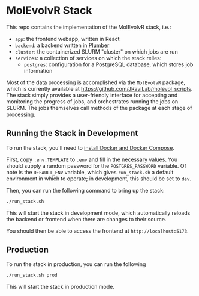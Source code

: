 # MolEvolvR Stack

This repo contains the implementation of the MolEvolvR stack, i.e.:
- `app`: the frontend webapp, written in React
- `backend`: a backend written in [Plumber](https://www.rplumber.io/index.html)
- `cluster`: the containerized SLURM "cluster" on which jobs are run
- `services`: a collection of services on which the stack relies:
    - `postgres`: configuration for a PostgreSQL database, which stores job information

Most of the data processing is accomplished via the `MolEvolvR` package, which
is currently available at https://github.com/JRaviLab/molevol_scripts. The stack
simply provides a user-friendly interface for accepting and monitoring the
progress of jobs, and orchestrates running the jobs on SLURM. The jobs
themselves call methods of the package at each stage of processing.

## Running the Stack in Development

To run the stack, you'll need to [install Docker and Docker Compose](https://www.docker.com/).

First, copy `.env.TEMPLATE` to `.env` and fill in the necessary values. You
should supply a random password for the `POSTGRES_PASSWORD` variable. Of note
is the `DEFAULT_ENV` variable, which gives `run_stack.sh` a default environment
in which to operate; in development, this should be set to `dev`.

Then, you can run the following command to bring up the stack:

```bash
./run_stack.sh
```

This will start the stack in development mode, which automatically reloads the
backend or frontend when there are changes to their source.

You should then be able to access the frontend at `http://localhost:5173`.

## Production

To run the stack in production, you can run the following

```bash
./run_stack.sh prod
```

This will start the stack in production mode.
